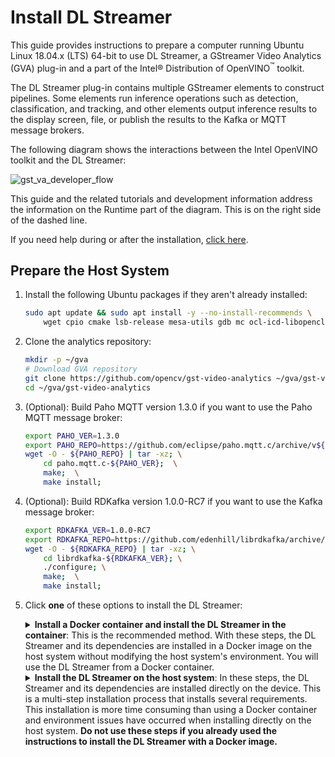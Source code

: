 # Install DL Streamer

This guide provides instructions to prepare a computer running Ubuntu Linux 18.04.x (LTS) 64-bit 
to use DL Streamer, a GStreamer Video Analytics (GVA) plug-in and a part of the Intel® Distribution of OpenVINO<sup>&#8482;</sup> toolkit.

The DL Streamer plug-in contains multiple GStreamer elements to construct pipelines. Some elements run inference operations such as detection, classification, and tracking, and other elements output inference results to the display screen, file, or publish the results to the Kafka or MQTT message brokers.

The following diagram shows the interactions between the Intel OpenVINO toolkit and the DL Streamer:


![gst_va_developer_flow](uploads/a444847895bd4855571cc951974fb53d/gst_va_developer_flow.png)

This guide and the related tutorials and development information address the information on the Runtime part of the diagram. This is on the right side of the dashed line.

If you need help during or after the installation, [click here](https://github.com/opencv/gst-video-analytics/issues). 

## Prepare the Host System



1. Install the following Ubuntu packages if they aren't already installed:

	```sh
	sudo apt update && sudo apt install -y --no-install-recommends \
		wget cpio cmake lsb-release mesa-utils gdb mc ocl-icd-libopencl1 clinfo vainfo
	```
	
2. Clone the analytics repository:
	```sh
	mkdir -p ~/gva
	# Download GVA repository
	git clone https://github.com/opencv/gst-video-analytics ~/gva/gst-video-analytics
	cd ~/gva/gst-video-analytics
	```
	
3. (Optional): Build Paho MQTT version 1.3.0 if you want to use the Paho MQTT message broker:
	```sh
	export PAHO_VER=1.3.0
	export PAHO_REPO=https://github.com/eclipse/paho.mqtt.c/archive/v${PAHO_VER}.tar.gz
	wget -O - ${PAHO_REPO} | tar -xz; \
		cd paho.mqtt.c-${PAHO_VER};  \
		make;  \
		make install;
	```
	
4. (Optional): Build RDKafka version 1.0.0-RC7 if you want to use the Kafka message broker:  
	```sh
	export RDKAFKA_VER=1.0.0-RC7
	export RDKAFKA_REPO=https://github.com/edenhill/librdkafka/archive/v${RDKAFKA_VER}.tar.gz
	wget -O - ${RDKAFKA_REPO} | tar -xz; \
		cd librdkafka-${RDKAFKA_VER}; \
		./configure; \
		make;  \
		make install;
	```

5. Click **one** of these options to install the DL Streamer:
	<details>
		<summary><b>Install a Docker container and install the DL Streamer in the container</b>: This is the recommended method. With these steps, the DL Streamer and its dependencies are installed in a Docker image on the host system without modifying the host system's environment. You will use the DL Streamer from a Docker container. </summary>

	1. Install [Docker CE.](https://docs.docker.com/install/)
	2. Use the method of your choice to build the Docker image: <a name="build-docker-image-from-sources"></a>
		* Use the open source version of the OpenVINO<sup>&#8482;</sup> toolkit:
		```sh
		cd ~/gva/gst-video-analytics/docker
		./build_docker_image.sh opensource
		```
		* Use the binary version of the source. Use this if you want to use an HDDL device:
		```sh
		cd ~/gva/gst-video-analytics/docker
		./build_docker_image.sh package
		```
		A Docker image named `gst-video-analytics:latest` is created. 
	
	3. Validate the Docker imaged:
		```sh
		docker images | grep gst-video-analytics | grep latest
		```
		This command returns the image `gst-video-analytics:latest` with the description. The Docker image is ready to run. 

		<b>Note</b> If the image isn't displayed, return to [Step 2](#build-docker-image-from-sources) and try again. Do not continue until you have successfully validated the Docker image.

	4. Click **one** of these methods to run the Docker image:

		<details>
			<summary><b>Use individual commands</b></summary>

		1. Connect the host's system X server from the Docker image:
			```sh
			xhost local:root
			```

		2. Run the container:
			```sh
			docker run -it --privileged --net=host \
			\
			-v ~/.Xauthority:/root/.Xauthority \
			-v /tmp/.X11-unix:/tmp/.X11-unix \
			-e DISPLAY=$DISPLAY \
			-e HTTP_PROXY=$HTTP_PROXY \
			-e HTTPS_PROXY=$HTTPS_PROXY \
			-e http_proxy=$http_proxy \
			-e https_proxy=$https_proxy \
			\
			-v ~/gva/data/models/intel:/root/intel_models:ro \
			-v ~/gva/data/models/common:/root/common_models:ro \
			-e MODELS_PATH=/root/intel_models:/root/common_models \
			\
			-v ~/gva/data/video:/root/video-examples:ro \
			-e VIDEO_EXAMPLES_DIR=/root/video-examples \
			\
			gst-video-analytics:latest
			```
			
			The options used in this command are:
				`--privileged` - required for the Docker container to access the host system's GPU.
				`--net=host` - provides the host network with access to the container. This is required to interact with X-server.
				`-v ~/.Xauthority` and `-v /tmp/.X11-unix` - files mapped to the container. These ensure authentication with X-server. `-v` maps host system directories in the Docker container.
				`-v -v /dev/video0:/dev/video0` - Uses video from a Web camera as the sample input. This parameter mounts the device.
				`-e` - instances set Docker container environment variables. Samples require some of these. 
				Proxy variables - required if the host system is behind a firewall.

		3. [OPTIONAL] Install message brokers if you want to publish inference results to Kafka or MQTT. You do not need to install the message brokers if you want to publish your inference results to the console or to a file. To install message brokers: 
			```sh
			cd ~/gva/gst-video-analytics/scripts/
			./install_metapublish_dependencies.sh
		
		Continue to [Get Models and Videos to use with the Samples](#acquire-data-and-sources). **Do not use the instructions to install the DL Streamer on the host system**. 
		
		</details>
		
		<details>
			<summary><b>Use a script</summary></b>

		1. OPTIONAL: Use the help message to review the script usage:
			```sh
			cd ~/gva/gst-video-analytics/docker  
			./run_docker_container.sh -h  # call help
			```
			Example output:
				```sh
				usage: sudo ./run_docker_container.sh [--video-examples-path=<path>]
				[--intel-models-path=<path>] [--models-path=<path>] [--image-name=<name>]
				```
		2. Run the Docker container script:
			```sh
			cd ~/gva/gst-video-analytics/docker  # essential
			export DATA_PATH=~/gva/data  # essential
			sudo ./run_docker_container.sh --video-examples-path=$DATA_PATH/video --intel-models-path=$DATA_PATH/models/intel --models-path=$DATA_PATH/models/common --image-name=gst-video-analytics:latest
			```
			
		3. [OPTIONAL] Install message brokers if you want to publish inference results to Kafka or MQTT. You do not need to install the message brokers if you want to publish your inference results to the console or to a file. To install message brokers: 
			```sh
			cd ~/gva/gst-video-analytics/scripts/
			./install_metapublish_dependencies.sh
		
		Continue to [Get Models and Videos to use with the Samples](#acquire-data-and-sources). **Do not use the instructions to install the DL Streamer on the host system**. 
		</details>
		
		Continue to [Get Models and Videos to use with the Samples](#acquire-data-and-sources). **Do not use the instructions to install the DL Streamer on the host system**. 
	</details>

	<details><summary><b>Install the DL Streamer on the host system</b>: In these steps, the DL Streamer and its dependencies are installed directly on the device. This is a multi-step installation process that installs several requirements. This installation is more time consuming than using a Docker container and environment issues have occurred when installing directly on the host system. <b>Do not use these steps if you already used the instructions to install the DL Streamer with a Docker image.</b></summary>

	1. [Download and carefully follow the instructions to install the Intel Distribution of OpenVINO Toolkit, R1](https://docs.openvinotoolkit.org/latest/_docs_install_guides_installing_openvino_linux.html)

	*NOTE*: During the installation, exclude these components on the *Configuration* screen

		* Models
		* OpenVX
		* MediaSDK

	2. Confirm the iHD driver installation and initialization. This is the VA-API:  
		```sh
		cd ~/gva/gst-video-analytics/scripts
		source ./setup_env.sh
		vainfo
		```
		Review the output for success.
	
	3. Build the GVA plugin:
		```sh
		source /opt/intel/openvino/bin/setupvars.sh
			
		# build GVA plugin
		mkdir ~/gva/gst-video-analytics/build
		cd ~/gva/gst-video-analytics/build
		cmake ..
		make -j8
		sudo make install
			
		# export environment variables
		export GST_PLUGIN_PATH=~/gva/gst-video-analytics/build/intel64/Release/lib:$GST_PLUGIN_PATH  # for GVA elements to be available system-wide
		```
		<b>Note:</b> the commands in "export environment variables" section are required each time to use GVA plugin. To set these environment variables automatically, you can add these commands to file `~/.bashrc`.
		
	4. [OPTIONAL] Install message brokers if yuo want to enable the `gvametapublish` element to publish inference results to Kafka or MQTT. You do not need to install the message brokers if you want to publish your inference results to the console or to a file: 
		```sh
		cd ~/gva/gst-video-analytics/scripts/
		./install_metapublish_dependencies.sh
		```
		
		You are done installing the DL Streamer. Continue to [Get Models and Videos to use with the Samples](Install_Guide.md#acquire-data-and-sources)
		
	</details>
